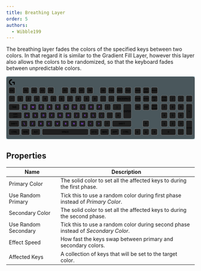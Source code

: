 ```yaml
---
title: Breathing Layer
order: 5
authors:
  - Wibble199
---
```


The breathing layer fades the colors of the specified keys between two colors. In that regard it is similar to the Gradient Fill Layer, however this layer also allows the colors to be randomized, so that the keyboard fades between unpredictable colors.

![A breathing layer with two random colors](../../assets/img/layer-breathing.gif)

## Properties

Name|Description
-|-
Primary Color|The solid color to set all the affected keys to during the first phase.
Use Random Primary|Tick this to use a random color during first phase instead of *Primary Color*.
Secondary Color|The solid color to set all the affected keys to during the second phase.
Use Random Secondary|Tick this to use a random color during second phase instead of *Secondary Color*.
Effect Speed|How fast the keys swap between primary and secondary colors.
Affected Keys|A collection of keys that will be set to the target color.